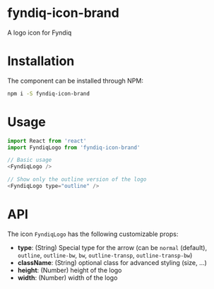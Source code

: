 # fyndiq-icon-brand

A logo icon for Fyndiq

# Installation

The component can be installed through NPM:

``` bash
npm i -S fyndiq-icon-brand
```

# Usage

``` js
import React from 'react'
import FyndiqLogo from 'fyndiq-icon-brand'

// Basic usage
<FyndiqLogo />

// Show only the outline version of the logo
<FyndiqLogo type="outline" />
```

# API

The icon `FyndiqLogo` has the following customizable props:

- **type**: (String) Special type for the arrow (can be `normal` (default), `outline`, `outline-bw`, `bw`, `outline-transp`, `outline-transp-bw`)
- **className**: (String) optional class for advanced styling (size, ...)
- **height**: (Number) height of the logo
- **width**: (Number) width of the logo
